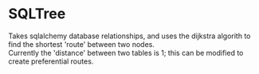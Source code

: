 # SQLTree
Takes sqlalchemy database relationships, and uses the dijkstra algorith to find the shortest 'route' between two nodes.  
Currently the 'distance' between two tables is 1; this can be modified to create preferential routes.
